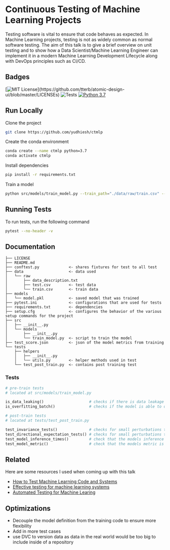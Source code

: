 # Continuous Testing of Machine Learning Projects

Testing software is vital to ensure that code behaves as expected. In Machine Learning projects, testing is not as widely common as normal software testing. The aim of this talk is to give a brief overview on unit testing and to show how a Data Scientist/Machine Learning Engineer can implement it in a modern Machine Learning Development Lifecycle along with DevOps principles such as CI/CD.

## Badges

[![MIT License](https://img.shields.io/apm/l/atomic-design-ui.svg?)](https://github.com/tterb/atomic-design-ui/blob/master/LICENSEs)
![Tests](https://github.com/yudhiesh/ctmlp/actions/workflows/main.yml/badge.svg)
[![Python 3.7](https://img.shields.io/badge/python-3.7-blue.svg)](https://www.python.org/downloads/release/python-370/)

## Run Locally

Clone the project

```bash
git clone https://github.com/yudhiesh/ctmlp
```

Create the conda environment

```bash
conda create --name ctmlp python=3.7
conda activate ctmlp
```

Install dependencies

```bash
pip install -r requirements.txt
```

Train a model

```bash
python src/models/train_model.py --train_path="./data/raw/train.csv" --test_path="./data/raw/test.csv"
```

## Running Tests

To run tests, run the following command

```bash
pytest --no-header -v
```

## Documentation

```
├── LICENSE
├── README.md
├── conftest.py             <- shares fixtures for test to all test
├── data                    <- data used
│   └── raw
│       ├── data_description.txt
│       ├── test.csv        <- test data
│       └── train.csv       <- train data
├── models
│   └── model.pkl           <- saved model that was trained
├── pytest.ini              <- configurations that are used for tests
├── requirements.txt        <- dependencies
├── setup.cfg               <- configures the behavior of the various setup commands for the project
├── src
│   ├── __init__.py
│   └── models
│       ├── __init__.py
│       └── train_model.py  <- script to train the model
├── test_score.json         <- json of the model metrics from training
└── tests
    ├── helpers
    │   ├── __init__.py
    │   └── utils.py        <- helper methods used in test
    └── test_post_train.py  <- contains post training test
```

### Tests

```python
# pre-train tests
# located at src/models/train_model.py

is_data_leaking()                    # checks if there is data leakage detected
is_overfitting_batch()               # checks if the model is able to overfit a single batch of data

# post-train tests
# located at tests/test_post_train.py

test_invariance_tests()              # checks for small perturbations that should not impact the models predictions
test_directional_expectation_tests() # checks for small perturbations that should impact the model
test_model_inference_times()         # check that the models inference speed at the 99th percentile is acceptable
test_model_metric()                  # check that the models metric is below a set score
```

## Related

Here are some resources I used when coming up with this talk

- [How to Test Machine Learning Code and Systems](https://eugeneyan.com/writing/testing-ml/)
- [Effective testing for machine learning systems](https://www.jeremyjordan.me/testing-ml/)
- [Automated Testing for Machine Learing](https://www.google.com/url?sa=t&rct=j&q=&esrc=s&source=web&cd=&cad=rja&uact=8&ved=2ahUKEwjJveLKiML0AhWfSGwGHbTYDGcQwqsBegQIBRAB&url=https%3A%2F%2Fwww.youtube.com%2Fwatch%3Fv%3DbSXUJRnQPPo&usg=AOvVaw3pv3kp6stu2UcgfO0BdQrW)

## Optimizations

- Decouple the model definition from the training code to ensure more flexibility
- Add in more test cases
- use DVC to version data as data in the real world would be too big to include inside of a repository
